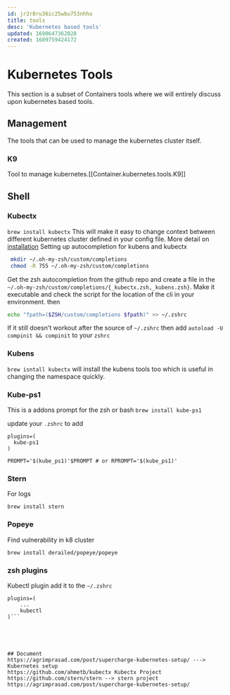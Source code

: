 ```yaml
---
id: jr2r8ru36ic25wbu753nhho
title: tools
desc: 'Kubernetes based tools'
updated: 1690647362028
created: 1689759424172
---
```

# Kubernetes Tools
This section is a subset of Containers tools where we will entirely discuss upon kubernetes based tools.

## Management
The tools that can be used to manage the kubernetes cluster itself.

### K9
Tool to manage kubernetes.[[Container.kubernetes.tools.K9]]


## Shell
### Kubectx
`brew install kubectx` This will make it easy to change context between different kubernetes cluster defined in your config file. More detail on [installation](https://github.com/ahmetb/kubectx)
Setting up autocompletion for kubens and kubectx 
```bash
 mkdir ~/.oh-my-zsh/custom/completions
 chmod -R 755 ~/.oh-my-zsh/custom/completions
```
Get the zsh autocompletion from the github repo and create a file in the `~/.oh-my-zsh/custom/completions/{_kubectx.zsh,_kubens.zsh}`. Make it executable and check the script for the location of the cli in your environment. then
```bash
echo "fpath=($ZSH/custom/completions $fpath)" >> ~/.zshrc
```
 If it still doesn't workout after the source of `~/.zshrc` then add `autoload -U compinit && compinit` to your `zshrc`

### Kubens 
`brew isntall kubectx` will install the kubens tools too which is useful in changing the namespace quickly.

### Kube-ps1
This is a addons prompt for the zsh or bash
```brew install kube-ps1```

update your `.zshrc` to add 
```
plugins=(
  kube-ps1
)

PROMPT='$(kube_ps1)'$PROMPT # or RPROMPT='$(kube_ps1)'
```

### Stern
For logs 
```
brew install stern
```

### Popeye
Find vulnerability in k8 cluster
```
brew install derailed/popeye/popeye
```

### zsh plugins
Kubectl plugin add it to the `~/.zshrc`
```
plugins=(
    ...
    kubectl
)```





## Document
https://agrimprasad.com/post/supercharge-kubernetes-setup/ ---> Kubernetes setup
https://github.com/ahmetb/kubectx Kubectx Project
https://github.com/stern/stern --> stern project
https://agrimprasad.com/post/supercharge-kubernetes-setup/ 
